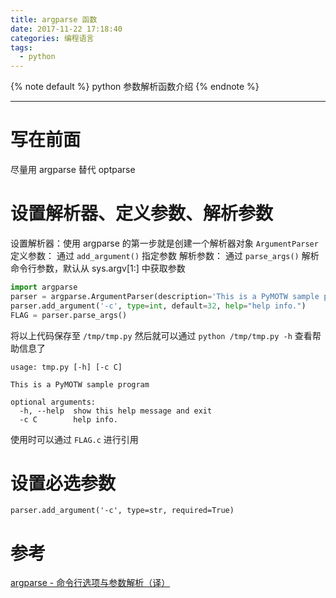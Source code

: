 ```yaml
---
title: argparse 函数
date: 2017-11-22 17:18:40
categories: 编程语言
tags:
  - python
---
```


{% note default %}
python 参数解析函数介绍
{% endnote %}

<!--more-->

---

# 写在前面
尽量用 argparse 替代 optparse

# 设置解析器、定义参数、解析参数
设置解析器：使用 argparse 的第一步就是创建一个解析器对象 ``ArgumentParser``
定义参数： 通过 ``add_argument()`` 指定参数
解析参数： 通过 ``parse_args()`` 解析命令行参数，默认从 sys.argv[1:] 中获取参数
```python
import argparse
parser = argparse.ArgumentParser(description='This is a PyMOTW sample program')
parser.add_argument('-c', type=int, default=32, help="help info.")
FLAG = parser.parse_args()
```
将以上代码保存至 ``/tmp/tmp.py`` 然后就可以通过 ``python /tmp/tmp.py -h`` 查看帮助信息了
```shell
usage: tmp.py [-h] [-c C]

This is a PyMOTW sample program

optional arguments:
  -h, --help  show this help message and exit
  -c C        help info.
```

使用时可以通过 ``FLAG.c`` 进行引用

# 设置必选参数
```
parser.add_argument('-c', type=str, required=True)
```

# 参考
[argparse - 命令行选项与参数解析（译）](http://blog.xiayf.cn/2013/03/30/argparse/)
